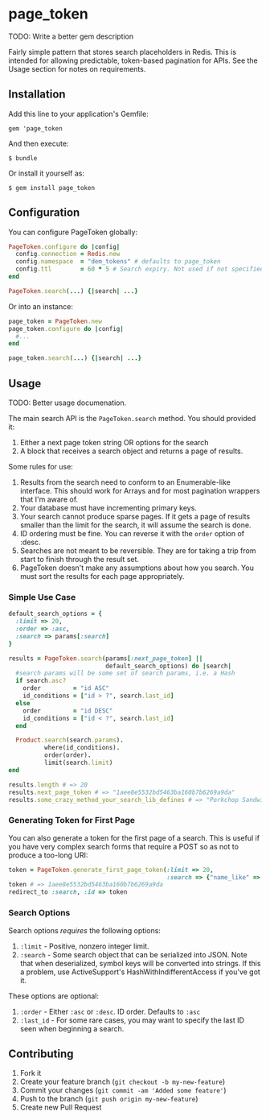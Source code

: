 # page_token

TODO: Write a better gem description

Fairly simple pattern that stores search placeholders in Redis. This is
intended for allowing predictable, token-based pagination for APIs. See the
Usage section for notes on requirements.

## Installation

Add this line to your application's Gemfile:

    gem 'page_token

And then execute:

    $ bundle

Or install it yourself as:

    $ gem install page_token

## Configuration
You can configure PageToken globally:

```ruby
PageToken.configure do |config|
  config.connection = Redis.new
  config.namespace  = "dem_tokens" # defaults to page_token
  config.ttl        = 60 * 5 # Search expiry. Not used if not specified
end

PageToken.search(...) {|search| ...}
```

Or into an instance:

```ruby
page_token = PageToken.new
page_token.configure do |config|
  #...
end

page_token.search(...) {|search| ...}
```


## Usage

TODO: Better usage documenation.

The main search API is the `PageToken.search` method. You should provided it:

1. Either a next page token string OR options for the search
2. A block that receives a search object and returns a page of results.

Some rules for use:
1. Results from the search need to conform to an Enumerable-like interface.
This should work for Arrays and for most pagination wrappers that I'm aware of.
2. Your database must have incrementing primary keys.
3. Your search cannot produce sparse pages. If it gets a page of results
smaller than the limit for the search, it will assume the search is done.
4. ID ordering must be fine. You can reverse it with the `order` option of
:desc.
5. Searches are not meant to be reversible. They are for taking a trip from
start to finish through the result set.
6. PageToken doesn't make any assumptions about how you search. You must sort
the results for each page appropriately.

### Simple Use Case
```ruby
default_search_options = {
  :limit => 20,
  :order => :asc,
  :search => params[:search]
}

results = PageToken.search(params[:next_page_token] ||
                           default_search_options) do |search|
  #search params will be some set of search params, i.e. a Hash
  if search.asc?
    order         = "id ASC"
    id_conditions = ["id > ?", search.last_id]
  else
    order         = "id DESC"
    id_conditions = ["id < ?", search.last_id]
  end

  Product.search(search.params).
          where(id_conditions).
          order(order).
          limit(search.limit)
end

results.length # => 20
results.next_page_token # => "1aee8e5532bd5463ba160b7b6269a9da"
results.some_crazy_method_your_search_lib_defines # => "Porkchop Sandwiches"
```
### Generating Token for First Page
You can also generate a token for the first page of a search. This is useful if
you have very complex search forms that require a POST so as not to produce a
too-long URI:

```ruby
token = PageToken.generate_first_page_token(:limit => 20,
                                            :search => {"name_like" => "joe"})
token # => 1aee8e5532bd5463ba160b7b6269a9da
redirect_to :search, :id => token
```

### Search Options
Search options *requires* the following options:

1. `:limit` - Positive, nonzero integer limit.
2. `:search` - Some search object that can be serialized into JSON. Note that
when deserialized, symbol keys will be converted into strings. If this a
problem, use ActiveSupport's HashWithIndifferentAccess if you've got it.

These options are optional:

1. `:order` - Either `:asc` or `:desc`. ID order. Defaults to `:asc`
2. `:last_id` - For some rare cases, you may want to specify the last ID seen
when beginning a search.

## Contributing

1. Fork it
2. Create your feature branch (`git checkout -b my-new-feature`)
3. Commit your changes (`git commit -am 'Added some feature'`)
4. Push to the branch (`git push origin my-new-feature`)
5. Create new Pull Request

